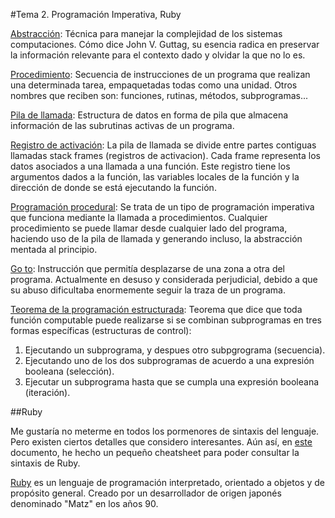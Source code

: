 #Tema 2. Programación Imperativa, Ruby

[Abstracción]: Técnica para manejar la complejidad de los sistemas computaciones. Cómo dice John V. Guttag, su esencia radica en preservar la información relevante para el contexto dado y olvidar la que no lo es.

[Procedimiento]: Secuencia de instrucciones de un programa que realizan una determinada tarea, empaquetadas todas como una unidad. Otros nombres que reciben son: funciones, rutinas, métodos, subprogramas... 

[Pila de llamada]: Estructura de datos en forma de pila que almacena información de las subrutinas activas de un programa.

[Registro de activación]: La pila de llamada se divide entre partes contiguas llamadas stack frames (registros de activacion). Cada frame representa los datos asociados a una llamada a una función. Este registro tiene los argumentos dados a la función, las variables locales de la función y la dirección de donde se está ejecutando la función. 

[Programación procedural]: Se trata de un tipo de programación imperativa que funciona mediante la llamada a procedimientos. Cualquier procedimiento se puede llamar desde cualquier lado del programa, haciendo uso de la pila de llamada y generando incluso, la abstracción mentada al principio.

[Go to]: Instrucción que permitía desplazarse de una zona a otra del programa. Actualmente en desuso y considerada perjudicial, debido a que su abuso dificultaba enormemente seguir la traza de un programa.

[Teorema de la programación estructurada]: Teorema que dice que toda función computable puede realizarse si se combinan subprogramas en tres formas específicas (estructuras de control):
1. Ejecutando un subprograma, y despues otro subpgrograma (secuencia).
2. Ejecutando uno de los dos subprogramas de acuerdo a una expresión booleana (selección).
3. Ejecutar un subprograma hasta que se cumpla una expresión booleana (iteración).

##Ruby

Me gustaría no meterme en todos los pormenores de sintaxis del lenguaje. Pero existen ciertos detalles que considero interesantes.
Aún así, en [este] documento, he hecho un pequeño cheatsheet para poder consultar la sintaxis de Ruby.

[Ruby] es un lenguaje de programación interpretado, orientado a objetos y de propósito general. Creado por un desarrollador de origen japonés denominado "Matz" en los años 90.







[Abstracción]: https://en.wikipedia.org/wiki/Abstraction_%28computer_science%29
[Procedimiento]: https://en.wikipedia.org/wiki/Subroutine
[Pila de llamada]: https://en.wikipedia.org/wiki/Call_stack
[Registro de activación]: ftp://ftp.gnu.org/old-gnu/Manuals/gdb/html_node/gdb_41.html
[Go to]: https://en.wikipedia.org/wiki/Goto#Criticism
[Teorema de la programación estructurada]: https://en.wikipedia.org/wiki/Structured_program_theorem
[Ruby]: https://www.ruby-lang.org/es/
[este]: https://github.com/aabreuglez/ProgramingParadigmsandLanguages/blob/master/RubyCheatsheet.md
[Programación procedural]: https://en.wikipedia.org/wiki/Procedural_programming

